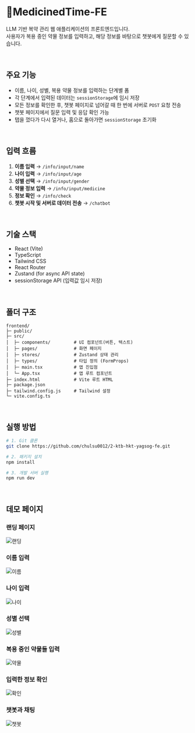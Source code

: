 # 💊MedicinedTime-FE
LLM 기반 복약 관리 웹 애플리케이션의 프론트엔드입니다.<br/>
사용자가 복용 중인 약물 정보를 입력하고, 해당 정보를 바탕으로 챗봇에게 질문할 수 있습니다.

<br/>

## 주요 기능

- 이름, 나이, 성별, 복용 약물 정보를 입력하는 단계별 폼
- 각 단계에서 입력된 데이터는 `sessionStorage`에 임시 저장
- 모든 정보를 확인한 후, 챗봇 페이지로 넘어갈 때 한 번에 서버로 `POST` 요청 전송
- 챗봇 페이지에서 질문 입력 및 응답 확인 가능
- 탭을 껐다가 다시 열거나, 홈으로 돌아가면 `sessionStorage` 초기화

<br/>

## 입력 흐름

1. **이름 입력** → `/info/input/name`  
2. **나이 입력** → `/info/input/age`  
3. **성별 선택** → `/info/input/gender`  
4. **약물 정보 입력** → `/info/input/medicine`  
5. **정보 확인** → `/info/check`  
6. **챗봇 시작 및 서버로 데이터 전송** → `/chatbot`

<br/>

## 기술 스택

- React (Vite)
- TypeScript
- Tailwind CSS
- React Router
- Zustand (for async API state)
- sessionStorage API (입력값 임시 저장)

<br/>

## 폴더 구조

```text
frontend/
├─ public/
├─ src/
│  ├─ components/         # UI 컴포넌트(버튼, 텍스트)
│  ├─ pages/              # 화면 페이지
│  ├─ stores/             # Zustand 상태 관리
│  ├─ types/              # 타입 정의 (FormProps)
│  ├─ main.tsx            # 앱 진입점
│  └─ App.tsx             # 앱 루트 컴포넌트
├─ index.html             # Vite 루트 HTML
├─ package.json
├─ tailwind.config.js     # Tailwind 설정
└─ vite.config.ts
```

<br/>

## 실행 방법
```bash
# 1. Git 클론
git clone https://github.com/chulsu0012/2-ktb-hkt-yagsog-fe.git

# 2. 패키지 설치
npm install

# 3. 개발 서버 실행
npm run dev
```

<br/>

## 데모 페이지
### 랜딩 페이지
![랜딩](https://github.com/user-attachments/assets/71e7da52-06eb-4ae6-b71e-9cb0d01f9d43)

### 이름 입력
![이름](https://github.com/user-attachments/assets/9107486e-b5ef-445f-a28a-5951fed7835d)

### 나이 입력
![나이](https://github.com/user-attachments/assets/78729893-8b7b-485c-a88e-c905dc839c42)

### 성별 선택
![성별](https://github.com/user-attachments/assets/d7d94a5e-8df4-4ac0-b830-e274f7d7d2ac)

### 복용 중인 약물들 입력
![약물](https://github.com/user-attachments/assets/0f4693a5-3712-460c-940d-0d9eb58f3498)


### 입력한 정보 확인
![확인](https://github.com/user-attachments/assets/c8e37fb5-090c-4a33-9aef-fd3a092694d8)


### 챗봇과 채팅
![챗봇](https://github.com/user-attachments/assets/69d13013-be65-4ce0-ae51-b346a20a1855)
